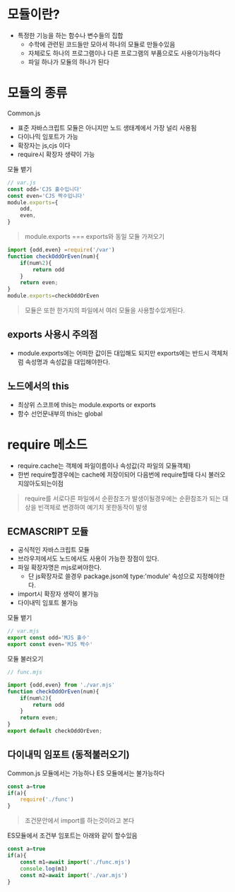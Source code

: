 # 모듈이란?

- 특정한 기능을 하는 함수나 변수들의 집합 
  - 수학에 관련된 코드들만 모아서 하나의 모듈로 만들수있음
  - 자체로도 하나의 프로그램이나 다른 프로그램의 부품으로도 사용이가능하다
  - 파일 하나가 모듈의 하나가 된다

# 모듈의 종류
Common.js
- 표준 자바스크립트 모듈은 아니지만 노드 생태계에서 가장 널리 사용됨
- 다이나믹 임포트가 가능
- 확장자는 js,cjs 이다 
- require시 확장자 생략이 가능

모듈 뱉기
~~~ js
// var.js
const odd='CJS 홀수입니다'
const even='CJS 짝수입니다'
module.exports={
    odd,
    even,
}
~~~
> module.exports === exports와 동일
모듈 가져오기
~~~ js
import {odd,even} =require('/var')
function checkOddOrEven(num){
    if(num%2){
        return odd
    }
    return even;
}
module.exports=checkOddOrEven
~~~ 
> 모듈은 또한 한가지의 파일에서 여러 모듈을 사용할수있게된다.

## exports 사용시 주의점
- module.exports에는 어떠한 값이든 대입해도 되지만 exports에는 반드시 객체처럼 속성명과 속성값을 대입해야한다.

## 노드에서의 this
- 최상위 스코프에 this는 module.exports or exports
- 함수 선언문내부의 this는 global

# require 메소드
- require.cache는 객체에 파일이름이나 속성값(각 파일의 모듈객체)
- 한번 require할경우에는 cache에 저장이되어 다음번에 require할때 다시 불러오지않아도되는이점
> require를 서로다른 파일에서 순환참조가 발생이될경우에는 순환참조가 되는 대상을 빈객체로 변경하여 예기치 못한동작이 발생


## ECMASCRIPT 모듈
- 공식적인 자바스크립트 모듈
- 브라우저에서도 노드에서도 사용이 가능한 장점이 있다.
- 파일 확장자명은 mjs로써야한다.
  - 단 js확장자로 쓸경우 package.json에 type:'module' 속성으로 지정해야한다.
- import시 확장자 생략이 불가능
- 다이내믹 임포트 불가능

모듈 뱉기
~~~ js
// var.mjs
export const odd='MJS 홀수'
export const even='MJS 짝수'
~~~
모듈 불러오기
~~~ js
// func.mjs

import {odd,even} from './var.mjs'
function checkOddOrEven(num){
    if(num%2){
        return odd
    }
    return even;
}
export default checkOddOrEven;
~~~

## 다이내믹 임포트 (동적불러오기)
Common.js 모듈에서는 가능하나 ES 모듈에서는 불가능하다
~~~ js
const a=true
if(a){
    require('./func')
}
~~~
> 조건문안에서 import를 하는것이라고 본다 

ES모듈에서 조건부 임포트는 아래와 같이 할수있음
~~~ js
const a=true
if(a){
    const m1=await import('./func.mjs')
    console.log(m1)
    const m2=await import('./var.mjs')
}

~~~